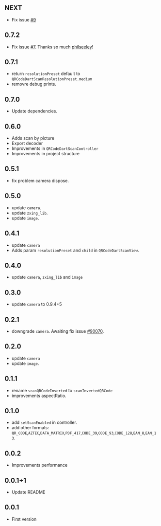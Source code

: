 ## NEXT
- Fix issue [#9](https://github.com/RafaelBarbosatec/qr_code_dart_scan/issues/9)

## 0.7.2
- Fix issue [#7](https://github.com/RafaelBarbosatec/qr_code_dart_scan/issues/7). Thanks so much [philseeley](https://github.com/philseeley)!

## 0.7.1
- return `resolutionPreset` default to `QRCodeDartScanResolutionPreset.medium`
- removre debug prints.

## 0.7.0
- Update dependencies.

## 0.6.0
- Adds scan by picture
- Export decoder
- Improvements in `QRCodeDartScanController`
- Improvements in project structure

## 0.5.1
- fix problem camera dispose.

## 0.5.0
- update `camera`.
- update `zxing_lib`.
- update `image`.

## 0.4.1
- update `camera`
- Adds param `resolutionPreset` and `child` in `QRCodeDartScanView`.

## 0.4.0
- update `camera`, `zxing_lib` and `image`

## 0.3.0
- update `camera` to 0.9.4+5

## 0.2.1

- downgrade `camera`. Awaiting fix issue [#90070](https://github.com/flutter/flutter/issues/90070).

## 0.2.0

- update `camera`
- update `image`.

## 0.1.1

- rename `scanQRCodeInverted` to `scanInvertedQRCode`
- improvements aspectRatio.

## 0.1.0

* add `setScanEnabled` in controller.
* add other formats: `QR_CODE`,`AZTEC`,`DATA_MATRIX`,`PDF_417`,`CODE_39`,`CODE_93`,`CODE_128`,`EAN_8`,`EAN_13`.

## 0.0.2

* Improvements performance

## 0.0.1+1

* Update README

## 0.0.1

* First version
